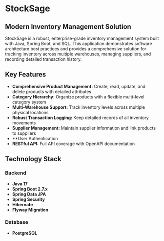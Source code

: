 # StockSage

## Modern Inventory Management Solution

StockSage is a robust, enterprise-grade inventory management system built with Java, Spring Boot, and SQL. This application demonstrates software architecture best practices and provides a comprehensive solution for tracking inventory across multiple warehouses, managing suppliers, and recording detailed transaction history.

## Key Features

- **Comprehensive Product Management:** Create, read, update, and delete products with detailed attributes
- **Category Hierarchy:** Organize products with a flexible multi-level category system
- **Multi-Warehouse Support:** Track inventory levels across multiple physical locations
- **Robust Transaction Logging:** Keep detailed records of all inventory movements
- **Supplier Management:** Maintain supplier information and link products to suppliers
- **User Authentication 
- **RESTful API:** Full API coverage with OpenAPI documentation

## Technology Stack

### Backend
- **Java 17**
- **Spring Boot 2.7.x**
- **Spring Data JPA**
- **Spring Security**
- **Hibernate**
- **Flyway Migration**

### Database
- **PostgreSQL**
